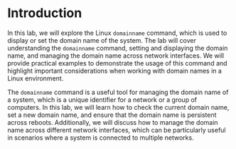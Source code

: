 # Introduction

In this lab, we will explore the Linux `domainname` command, which is used to display or set the domain name of the system. The lab will cover understanding the `domainname` command, setting and displaying the domain name, and managing the domain name across network interfaces. We will provide practical examples to demonstrate the usage of this command and highlight important considerations when working with domain names in a Linux environment.

The `domainname` command is a useful tool for managing the domain name of a system, which is a unique identifier for a network or a group of computers. In this lab, we will learn how to check the current domain name, set a new domain name, and ensure that the domain name is persistent across reboots. Additionally, we will discuss how to manage the domain name across different network interfaces, which can be particularly useful in scenarios where a system is connected to multiple networks.
